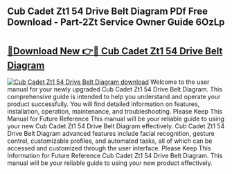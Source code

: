 ## Cub Cadet Zt1 54 Drive Belt Diagram PDf Free Download - Part-2Zt Service Owner Guide 6OzLp

# <h2><a href="http://dfq89vu.blite.top/?on=Cub+Cadet+Zt1+54+Drive+Belt+Diagram">🔗Download New 👉🔴 Cub Cadet Zt1 54 Drive Belt Diagram</a></h2>

[![Cub Cadet Zt1 54 Drive Belt Diagram download](https://i.imgur.com/lujVjoI.png)](http://dfq89vu.blite.top/?on=Cub+Cadet+Zt1+54+Drive+Belt+Diagram)
Welcome to the user manual for your newly upgraded Cub Cadet Zt1 54 Drive Belt Diagram. This comprehensive guide is intended to help you understand and operate your product successfully. You will find detailed information on features, installation, operation, maintenance, and troubleshooting. Please Keep This Manual for Future Reference This manual will be your reliable guide to using your new Cub Cadet Zt1 54 Drive Belt Diagram effectively. Cub Cadet Zt1 54 Drive Belt Diagram advanced features include facial recognition, gesture control, customizable profiles, and automated tasks, all of which can be accessed and customized through the user interface. Please Keep This Information for Future Reference Cub Cadet Zt1 54 Drive Belt Diagram. This manual will be your reliable guide to using your new product effectively.
